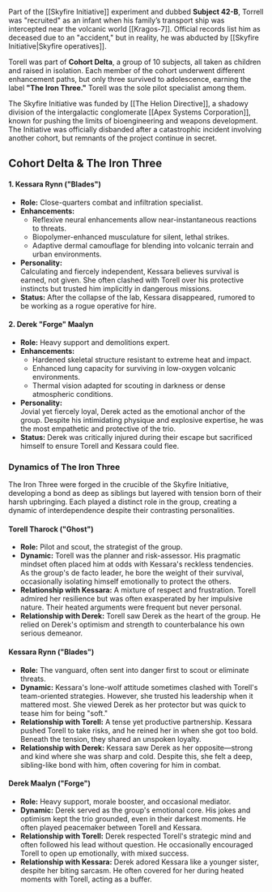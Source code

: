 Part of the [[Skyfire Initiative]] experiment and dubbed **Subject 42-B**, Torrell was "recruited" as an infant when his family’s transport ship was intercepted near the volcanic world [[Kragos-7]]. Official records list him as deceased due to an "accident," but in reality, he was abducted by [[Skyfire Initiative|Skyfire operatives]].

Torell was part of **Cohort Delta**, a group of 10 subjects, all taken as children and raised in isolation. Each member of the cohort underwent different enhancement paths, but only three survived to adolescence, earning the label **"The Iron Three."** Torell was the sole pilot specialist among them.

The Skyfire Initiative was funded by [[The Helion Directive]], a shadowy division of the intergalactic conglomerate [[Apex Systems Corporation]], known for pushing the limits of bioengineering and weapons development. The Initiative was officially disbanded after a catastrophic incident involving another cohort, but remnants of the project continue in secret.

## Cohort Delta & The Iron Three

#### 1. **Kessara Rynn ("Blades")**

- **Role:** Close-quarters combat and infiltration specialist.
- **Enhancements:**
    - Reflexive neural enhancements allow near-instantaneous reactions to threats.
    - Biopolymer-enhanced musculature for silent, lethal strikes.
    - Adaptive dermal camouflage for blending into volcanic terrain and urban environments.
- **Personality:**  
    Calculating and fiercely independent, Kessara believes survival is earned, not given. She often clashed with Torell over his protective instincts but trusted him implicitly in dangerous missions.
- **Status:** After the collapse of the lab, Kessara disappeared, rumored to be working as a rogue operative for hire.

#### 2. **Derek "Forge" Maalyn**

- **Role:** Heavy support and demolitions expert.
- **Enhancements:**
    - Hardened skeletal structure resistant to extreme heat and impact.
    - Enhanced lung capacity for surviving in low-oxygen volcanic environments.
    - Thermal vision adapted for scouting in darkness or dense atmospheric conditions.
- **Personality:**  
    Jovial yet fiercely loyal, Derek acted as the emotional anchor of the group. Despite his intimidating physique and explosive expertise, he was the most empathetic and protective of the trio.
- **Status:** Derek was critically injured during their escape but sacrificed himself to ensure Torell and Kessara could flee.

### Dynamics of The Iron Three

The Iron Three were forged in the crucible of the Skyfire Initiative, developing a bond as deep as siblings but layered with tension born of their harsh upbringing. Each played a distinct role in the group, creating a dynamic of interdependence despite their contrasting personalities.

#### **Torell Tharock ("Ghost")**

- **Role:** Pilot and scout, the strategist of the group.
- **Dynamic:** Torell was the planner and risk-assessor. His pragmatic mindset often placed him at odds with Kessara's reckless tendencies. As the group's de facto leader, he bore the weight of their survival, occasionally isolating himself emotionally to protect the others.
- **Relationship with Kessara:** A mixture of respect and frustration. Torell admired her resilience but was often exasperated by her impulsive nature. Their heated arguments were frequent but never personal.
- **Relationship with Derek:** Torell saw Derek as the heart of the group. He relied on Derek's optimism and strength to counterbalance his own serious demeanor.

#### **Kessara Rynn ("Blades")**

- **Role:** The vanguard, often sent into danger first to scout or eliminate threats.
- **Dynamic:** Kessara's lone-wolf attitude sometimes clashed with Torell's team-oriented strategies. However, she trusted his leadership when it mattered most. She viewed Derek as her protector but was quick to tease him for being "soft."
- **Relationship with Torell:** A tense yet productive partnership. Kessara pushed Torell to take risks, and he reined her in when she got too bold. Beneath the tension, they shared an unspoken loyalty.
- **Relationship with Derek:** Kessara saw Derek as her opposite—strong and kind where she was sharp and cold. Despite this, she felt a deep, sibling-like bond with him, often covering for him in combat.

#### **Derek Maalyn ("Forge")**

- **Role:** Heavy support, morale booster, and occasional mediator.
- **Dynamic:** Derek served as the group's emotional core. His jokes and optimism kept the trio grounded, even in their darkest moments. He often played peacemaker between Torell and Kessara.
- **Relationship with Torell:** Derek respected Torell's strategic mind and often followed his lead without question. He occasionally encouraged Torell to open up emotionally, with mixed success.
- **Relationship with Kessara:** Derek adored Kessara like a younger sister, despite her biting sarcasm. He often covered for her during heated moments with Torell, acting as a buffer.